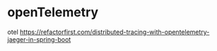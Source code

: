 # openTelemetry

otel
https://refactorfirst.com/distributed-tracing-with-opentelemetry-jaeger-in-spring-boot
